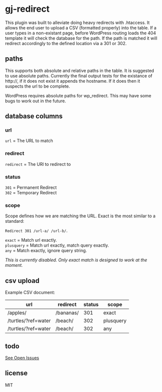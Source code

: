 gj-redirect
===========

This plugin was built to alleviate doing heavy redirects with .htaccess. It allows the end user to upload a CSV (formatted properly) into the table. If a user types in a non-existant page, before WordPress routing loads the 404 template it will check the database for the path. If the path is matched it will redirect accordingly to the defined location via a 301 or 302.

## paths

This supports both absolute and relative paths in the table. It is suggested to use absolute paths. Currently the final output tests for the existance of http://, if it does not exist it appends the hostname. If it does then it suspects the url to be complete.

WordPress requires absolute paths for wp_redirect. This may have some bugs to work out in the future.

## database columns

### url

`url` = The URL to match

### redirect

`redirect` = The URl to redirect to

### status

`301` = Permanent Redirect  
`302` = Temporary Redirect  

### scope

Scope defines how we are matching the URL. Exact is the most similar to a standard:  

`Redirect 301 /url-a/ /url-b/`.

`exact` = Match url exactly.  
`plusquery` = Match url exactly, match query exactly.  
`any` = Match exactly, ignore query string.  

*This is currently disabled. Only exact match is designed to work at the moment.*  

## csv upload

Example CSV document:

url | redirect | status | scope
--- | -------- | ------ | -----
/apples/ | /bananas/ | 301 | exact
/turtles/?ref=water | /beach/ | 302 | plusquery
/turtles/?ref=water | /beach/ | 302 | any

## todo

[See Open Issues](https://github.com/GunnJerkens/gj-redirect/issues?page=1&state=open)

## license

MIT
